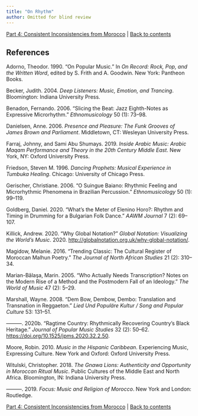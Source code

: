 ```yaml
---
title: "On Rhythm"
author: Omitted for blind review
---
```

[Part 4: Consistent Inconsistencies from Morocco](part4.html) | [Back to contents](index.html)

## References

Adorno, Theodor. 1990. “On Popular Music.” In *On Record: Rock, Pop, and the Written Word*, edited by S. Frith and A. Goodwin. New York: Pantheon Books.

Becker, Judith. 2004. *Deep Listeners: Music, Emotion, and Trancing*. Bloomington: Indiana University Press.

Benadon, Fernando. 2006. “Slicing the Beat: Jazz Eighth-Notes as Expressive Microrhythm.” *Ethnomusicology* 50 (1): 73–98.

Danielsen, Anne. 2006. *Presence and Pleasure: The Funk Grooves of James Brown and Parliament*. Middletown, CT: Wesleyan University Press.

Farraj, Johnny, and Sami Abu Shumays. 2019. *Inside Arabic Music: Arabic Maqam Performance and Theory in the 20th Century Middle East*. New York, NY: Oxford University Press.

Friedson, Steven M. 1996. *Dancing Prophets: Musical Experience in Tumbuka Healing*. Chicago: University of Chicago Press.

Gerischer, Christiane. 2006. “O Suingue Baiano: Rhythmic Feeling and Microrhythmic Phenomena in Brazilian Percussion.” *Ethnomusicology* 50 (1): 99–119.

Goldberg, Daniel. 2020. “What’s the Meter of Elenino Horo?: Rhythm and Timing in Drumming for a Bulgarian Folk Dance.” *AAWM Journal* 7 (2): 69–107.

Killick, Andrew. 2020. “Why Global Notation?” *Global Notation: Visualizing the World’s Music*. 2020. http://globalnotation.org.uk/why-global-notation/.

Magidow, Melanie. 2016. “Trending Classic: The Cultural Register of Moroccan Malhun Poetry.” *The Journal of North African Studies* 21 (2): 310–34.

Marian-Bălaşa, Marin. 2005. “Who Actually Needs Transcription? Notes on the Modern Rise of a Method and the Postmodern Fall of an Ideology.” *The World of Music* 47 (2): 5–29.

Marshall, Wayne. 2008. “Dem Bow, Dembow, Dembo: Translation and Transnation in Reggaeton.” *Lied Und Populäre Kultur / Song and Popular Culture* 53: 131–51.

———. 2020b. “Ragtime Country: Rhythmically Recovering Country’s Black Heritage.” *Journal of Popular Music Studies* 32 (2): 50–62. https://doi.org/10.1525/jpms.2020.32.2.50.

Moore, Robin. 2010. *Music in the Hispanic Caribbean*. Experiencing Music, Expressing Culture. New York and Oxford: Oxford University Press.

Witulski, Christopher. 2018. *The Gnawa Lions: Authenticity and Opportunity in Moroccan Ritual Music*. Public Cultures of the Middle East and North Africa. Bloomington, IN: Indiana University Press.

———. 2019. *Focus: Music and Religion of Morocco*. New York and London: Routledge.

[Part 4: Consistent Inconsistencies from Morocco](part4.html) | [Back to contents](index.html)

<script data-goatcounter="https://witulski.goatcounter.com/count" async src="//gc.zgo.at/count.js"></script>
